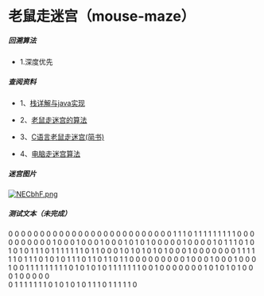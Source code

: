 # 老鼠走迷宫（mouse-maze）

##### 回溯算法

* 1.深度优先

##### 查阅资料

* 1、[栈详解与java实现](https://www.cnblogs.com/fzz9/p/8167546.html)

* 2、[老鼠走迷宫的算法](https://wenku.baidu.com/view/d8eb93b6a32d7375a517804f.html)

* 3、[C语言老鼠走迷宫(简书)](https://www.jianshu.com/p/44c2dbd5bdf1)

* 4、[电脑走迷宫算法](https://wenku.baidu.com/view/d8eb93b6a32d7375a517804f.html)

##### 迷宫图片
[![NECbhF.png](https://s1.ax1x.com/2020/06/17/NECbhF.png)](https://imgchr.com/i/NECbhF)
##### 测试文本（未完成）

0 0 0 0 0		      0 0 0 0 0		      0 0 0 0 0		  0 0 0 0 0	      	0 0 0 0 0
0 1 1 1 0        	1 1 1 1 1       	1 1 1 1 0 		0 0 0 0 0        	0 0 0 0 1
0 0 0 1 0         0 0 1 0 0	    	  0 1 0 1 0     1 0 0 0 0        	0 1 0 0 0 
0 1 0 1 1 		    1 0 1 0 1		      0 1 0 1 1  	  1 0 1 1 1 		    1 1 1 1 0
1 1 0 0 0  	      1 0 1 0 1	 	      0 1 0 1 0   	0 0 1 0 0 		    0 0 0 0 0 
1 1 1 1 1        	1 0 1 1 1  	      0 1 0 1 0   	1 1 1 0 1 	    	1 0 1 1 0
1 1 0 0 0 		    0 0 0 0 0  	      0 1 0 0 0    	1 0 0 0 1       	0 0 0 1 0
0 1 1 1 1       	1 1 1 1 1    	    0 1 0 1 0    	1 0 1 1 1       	1 1 1 1 0
0 1 0 0 0 		    0 0 0 0 1 	    	0 1 0 1 0 		1 0 0 0 1 	    	0 0 0 0 0 	
0 1 1 1 1     	  1 1 1 0 1       	0 1 0 1 0   	1 1 1 0 1       	1 1 1 1 0


